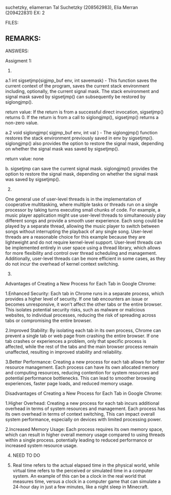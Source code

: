 suchetzky, eliamerran
Tal Suchetzky (208562983), Elia Merran (209422831)
EX: 2

FILES:


REMARKS:
-

ANSWERS:

Assigment 1:

1.
 a.1
int sigsetjmp(sigjmp_buf env, int savemask) - This function saves the current
context of the program, saves the current stack environment including, optionally,
the current signal mask.
The stack environment and signal mask saved by sigsetjmp() can subsequently
be restored by siglongjmp().

return value:
If the return is from a successful direct invocation, sigsetjmp() returns 0.
If the return is from a call to siglongjmp(), sigsetjmp() returns a non-zero value.

 a.2 
void siglongjmp( sigjmp_buf env, int val ) - The siglongjmp() function restores
the stack environment previously saved in env by sigsetjmp().
siglongjmp() also provides the option to restore the signal mask,
depending on whether the signal mask was saved by sigsetjmp().
	
return value: none 

 b.
sigsetjmp can save the current signal mask. 
siglongjmp() provides the option to restore the signal mask,
depending on whether the signal mask was saved by sigsetjmp(). 


	
2.
One general use of user-level threads is in the implementation of cooperative multitasking,
where multiple tasks or threads run on a single processor
by taking turns executing small chunks of code.
For example, a music player application might use user-level threads to simultaneously play
different songs and provide a smooth user experience.
Each song could be played by a separate thread, allowing the music player to switch
between songs without interrupting the playback of any single song.
User-level threads are a reasonable choice for this example because they are lightweight
and do not require kernel-level support.
User-level threads can be implemented entirely in user space using a thread library,
which allows for more flexibility and control over thread scheduling and management.
Additionally, user-level threads can be more efficient in some cases,
as they do not incur the overhead of kernel context switching.



3.
Advantages of Creating a New Process for Each Tab in Google Chrome:

 1.Enhanced Security: Each tab in Chrome runs in a separate process,
which provides a higher level of security.
If one tab encounters an issue or becomes unresponsive,
it won't affect the other tabs or the entire browser.
This isolates potential security risks, such as malware or malicious websites,
to individual processes,
reducing the risk of spreading across tabs or compromising the entire browser.

 2.Improved Stability: By isolating each tab in its own process, Chrome can prevent
a single tab or web page from crashing the entire browser.
If one tab crashes or experiences a problem, only that specific process is affected,
while the rest of the tabs and the main browser process remain unaffected,
resulting in improved stability and reliability.

 3.Better Performance: Creating a new process for each tab allows for better resource management.
Each process can have its own allocated memory and computing resources,
reducing contention for system resources and potential performance bottlenecks.
This can lead to smoother browsing experiences, faster page loads, and reduced memory usage.
	
Disadvantages of Creating a New Process for Each Tab in Google Chrome:

 1.Higher Overhead: Creating a new process for each tab incurs additional overhead
in terms of system resources and management.
Each process has its own overhead in terms of context switching,
This can impact overall system performance,
especially on devices with limited processing power.

 2.Increased Memory Usage: Each process requires its own memory space,
which can result in higher overall memory usage compared to
using threads within a single process.
potentially leading to reduced performance or
increased system resource usage.


4. NEED TO DO





5. Real time refers to the actual elapsed time in the physical world,
   while virtual time refers to the perceived or simulated time in a computer system.
   An example of this can be a clock in the real world that measures time,
   versus a clock in a computer game that can simulate a 24-hour day in
   just a few minutes, like a night sleep in Minecraft.
